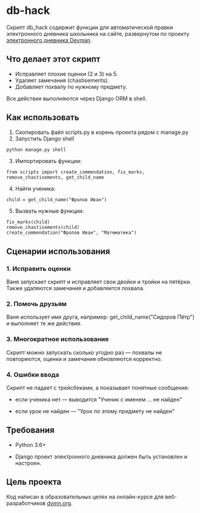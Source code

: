 # db-hack

Скрипт db_hack содержит функции для автоматической правки электронного дневника школьника на сайте, 
развернутом по проекту  [электронного дневника Devman](https://github.com/devmanorg/e-diary/).

## Что делает этот скрипт

- Исправляет плохие оценки (2 и 3) на 5.
- Удаляет замечания (chastisements).
- Добавляет похвалу по нужному предмету.

Все действия выполняются через Django ORM в shell.

## Как использовать

1. Скопировать файл scripts.py в корень проекта рядом с manage.py
2. Запустить Django shell
```bash
python manage.py shell
```
3. Импортировать функции:
```shell
from scripts import create_commendation, fix_marks, remove_chastisements, get_child_name
```
4. Найти ученика:
```shell
child = get_child_name("Фролов Иван")
```
5. Вызвать нужные функции:
```shell
fix_marks(child)
remove_chastisements(child)
create_commendation("Фролов Иван", "Математика")
```

## Сценарии использования
### 1. Исправить оценки

Ваня запускает скрипт и исправляет свои двойки и тройки на пятёрки. 
Также удаляются замечания и добавляется похвала.

### 2. Помочь друзьям

Ваня использует имя друга, например: get_child_name("Сидоров Пётр") и выполняет те же действия.

### 3. Многократное использование

Скрипт можно запускать сколько угодно раз — похвалы не повторяются, оценки и замечания обновляются корректно.

### 4. Ошибки ввода

Скрипт не падает с трейсбеками, а показывает понятные сообщения:

- если ученика нет — выводится "Ученик с именем ... не найден"

- если урок не найден — "Урок по этому предмету не найден"

## Требования

- Python 3.6+

- Django проект электронного дневника должен быть установлен и настроен.

## Цель проекта
Код написан в образовательных целях на онлайн-курсе для веб-разработчиков [dvmn.org](dvmn.org).
